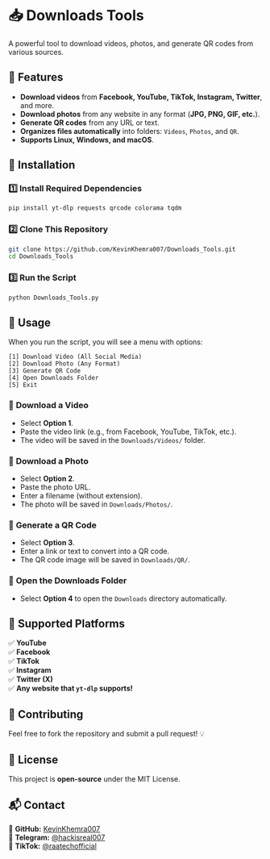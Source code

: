 # 📥 Downloads Tools

A powerful tool to download videos, photos, and generate QR codes from various sources.

## 🚀 Features
- **Download videos** from **Facebook, YouTube, TikTok, Instagram, Twitter**, and more.
- **Download photos** from any website in any format (**JPG, PNG, GIF, etc.**).
- **Generate QR codes** from any URL or text.
- **Organizes files automatically** into folders: `Videos`, `Photos`, and `QR`.
- **Supports Linux, Windows, and macOS**.

## 🔧 Installation
### 1️⃣ Install Required Dependencies
```sh
pip install yt-dlp requests qrcode colorama tqdm
```

### 2️⃣ Clone This Repository
```sh
git clone https://github.com/KevinKhemra007/Downloads_Tools.git
cd Downloads_Tools
```

### 3️⃣ Run the Script
```sh
python Downloads_Tools.py
```

## 🎯 Usage
When you run the script, you will see a menu with options:
```
[1] Download Video (All Social Media)
[2] Download Photo (Any Format)
[3] Generate QR Code
[4] Open Downloads Folder
[5] Exit
```
### 🔹 **Download a Video**
- Select **Option 1**.
- Paste the video link (e.g., from Facebook, YouTube, TikTok, etc.).
- The video will be saved in the `Downloads/Videos/` folder.

### 📸 **Download a Photo**
- Select **Option 2**.
- Paste the photo URL.
- Enter a filename (without extension).
- The photo will be saved in `Downloads/Photos/`.

### 🔗 **Generate a QR Code**
- Select **Option 3**.
- Enter a link or text to convert into a QR code.
- The QR code image will be saved in `Downloads/QR/`.

### 📂 **Open the Downloads Folder**
- Select **Option 4** to open the `Downloads` directory automatically.

## 📌 Supported Platforms
✅ **YouTube**  
✅ **Facebook**  
✅ **TikTok**  
✅ **Instagram**  
✅ **Twitter (X)**  
✅ **Any website that `yt-dlp` supports!**

## 🤝 Contributing
Feel free to fork the repository and submit a pull request! 💡

## 📜 License
This project is **open-source** under the MIT License.

## 📬 Contact
📌 **GitHub:** [KevinKhemra007](https://github.com/KevinKhemra007)  
📌 **Telegram:** [@hackisreal007](https://t.me/hackisreal007)  
📌 **TikTok:** [@raatechofficial](https://www.tiktok.com/@raatechofficial)

